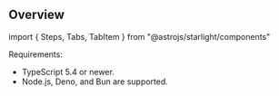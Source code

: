 ## Overview

import { Steps, Tabs, TabItem } from "@astrojs/starlight/components"

Requirements:

- TypeScript 5.4 or newer.
- Node.js, Deno, and Bun are supported.
